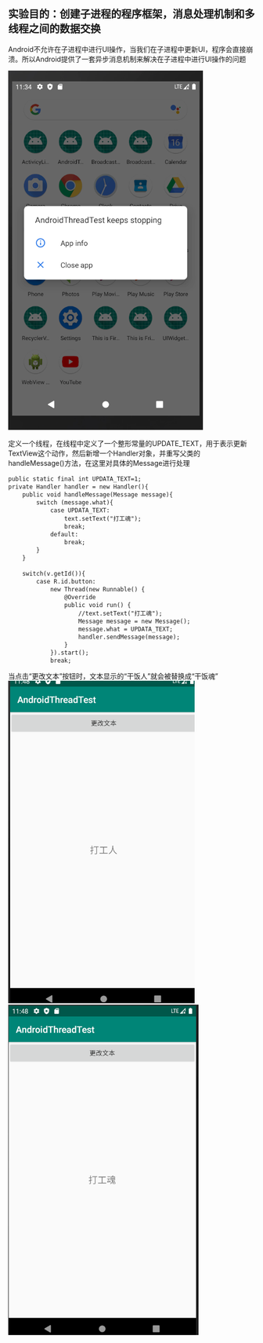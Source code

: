 ## 实验目的：创建子进程的程序框架，消息处理机制和多线程之间的数据交换


Android不允许在子进程中进行UI操作，当我们在子进程中更新UI，程序会直接崩溃。所以Android提供了一套异步消息机制来解决在子进程中进行UI操作的问题  

![程序崩溃](/AndroidThreadTest/img/捕获.PNG)  

定义一个线程，在线程中定义了一个整形常量的UPDATE_TEXT，用于表示更新TextView这个动作，然后新增一个Handler对象，并重写父类的handleMessage()方法，在这里对具体的Message进行处理  

    public static final int UPDATA_TEXT=1;
    private Handler handler = new Handler(){
        public void handleMessage(Message message){
            switch (message.what){
                case UPDATA_TEXT:
                    text.setText("打工魂");
                    break;
                default:
                    break;
            }
        }

		switch(v.getId()){
            case R.id.button:
                new Thread(new Runnable() {
                    @Override
                    public void run() {
                        //text.setText("打工魂");
                        Message message = new Message();
                        message.what = UPDATA_TEXT;
                        handler.sendMessage(message);
                    }
                }).start();
                break;

当点击“更改文本”按钮时，文本显示的“干饭人”就会被替换成“干饭魂”  
![干饭人](/AndroidThreadTest/img/捕获1.PNG)  
![干饭魂](/AndroidThreadTest/img/捕获2.PNG)  


